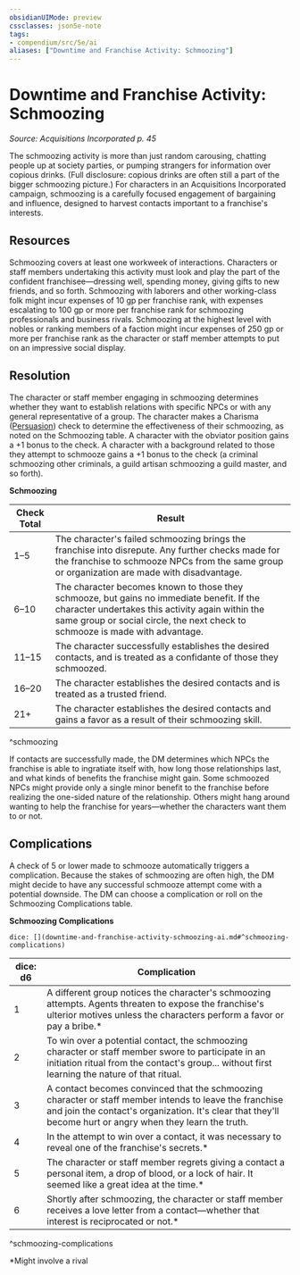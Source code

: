 ```yaml
---
obsidianUIMode: preview
cssclasses: json5e-note
tags:
- compendium/src/5e/ai
aliases: ["Downtime and Franchise Activity: Schmoozing"]
---
```

# Downtime and Franchise Activity: Schmoozing
*Source: Acquisitions Incorporated p. 45* 

The schmoozing activity is more than just random carousing, chatting people up at society parties, or pumping strangers for information over copious drinks. (Full disclosure: copious drinks are often still a part of the bigger schmoozing picture.) For characters in an Acquisitions Incorporated campaign, schmoozing is a carefully focused engagement of bargaining and influence, designed to harvest contacts important to a franchise's interests.

## Resources

Schmoozing covers at least one workweek of interactions. Characters or staff members undertaking this activity must look and play the part of the confident franchisee—dressing well, spending money, giving gifts to new friends, and so forth. Schmoozing with laborers and other working-class folk might incur expenses of 10 gp per franchise rank, with expenses escalating to 100 gp or more per franchise rank for schmoozing professionals and business rivals. Schmoozing at the highest level with nobles or ranking members of a faction might incur expenses of 250 gp or more per franchise rank as the character or staff member attempts to put on an impressive social display.

## Resolution

The character or staff member engaging in schmoozing determines whether they want to establish relations with specific NPCs or with any general representative of a group. The character makes a Charisma ([Persuasion](2-Mechanics/CLI/rules/skills.md#Persuasion)) check to determine the effectiveness of their schmoozing, as noted on the Schmoozing table. A character with the obviator position gains a +1 bonus to the check. A character with a background related to those they attempt to schmooze gains a +1 bonus to the check (a criminal schmoozing other criminals, a guild artisan schmoozing a guild master, and so forth).

**Schmoozing**

| Check Total | Result |
|-------------|--------|
| 1–5 | The character's failed schmoozing brings the franchise into disrepute. Any further checks made for the franchise to schmooze NPCs from the same group or organization are made with disadvantage. |
| 6–10 | The character becomes known to those they schmooze, but gains no immediate benefit. If the character undertakes this activity again within the same group or social circle, the next check to schmooze is made with advantage. |
| 11–15 | The character successfully establishes the desired contacts, and is treated as a confidante of those they schmoozed. |
| 16–20 | The character establishes the desired contacts and is treated as a trusted friend. |
| 21+ | The character establishes the desired contacts and gains a favor as a result of their schmoozing skill. |
^schmoozing

If contacts are successfully made, the DM determines which NPCs the franchise is able to ingratiate itself with, how long those relationships last, and what kinds of benefits the franchise might gain. Some schmoozed NPCs might provide only a single minor benefit to the franchise before realizing the one-sided nature of the relationship. Others might hang around wanting to help the franchise for years—whether the characters want them to or not.

## Complications

A check of 5 or lower made to schmooze automatically triggers a complication. Because the stakes of schmoozing are often high, the DM might decide to have any successful schmooze attempt come with a potential downside. The DM can choose a complication or roll on the Schmoozing Complications table.

**Schmoozing Complications**

`dice: [](downtime-and-franchise-activity-schmoozing-ai.md#^schmoozing-complications)`

| dice: d6 | Complication |
|----------|--------------|
| 1 | A different group notices the character's schmoozing attempts. Agents threaten to expose the franchise's ulterior motives unless the characters perform a favor or pay a bribe.* |
| 2 | To win over a potential contact, the schmoozing character or staff member swore to participate in an initiation ritual from the contact's group... without first learning the nature of that ritual. |
| 3 | A contact becomes convinced that the schmoozing character or staff member intends to leave the franchise and join the contact's organization. It's clear that they'll become hurt or angry when they learn the truth. |
| 4 | In the attempt to win over a contact, it was necessary to reveal one of the franchise's secrets.* |
| 5 | The character or staff member regrets giving a contact a personal item, a drop of blood, or a lock of hair. It seemed like a great idea at the time.* |
| 6 | Shortly after schmoozing, the character or staff member receives a love letter from a contact—whether that interest is reciprocated or not.* |
^schmoozing-complications

*Might involve a rival